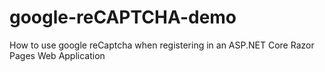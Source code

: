 # google-reCAPTCHA-demo

How to use google reCaptcha when registering in an ASP.NET Core Razor Pages Web Application
